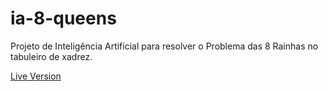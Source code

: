 # ia-8-queens

Projeto de Inteligência Artificial para resolver o Problema das 8 Rainhas
no tabuleiro de xadrez.

[Live Version](https://atilacamurca.github.io/ia-8-queens)
